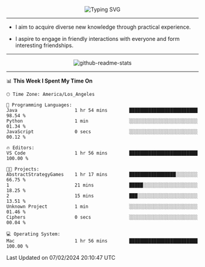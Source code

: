 <p align="center">
  <img src="https://readme-typing-svg.demolab.com?font=Fira+Code&weight=500&size=32&duration=2500&pause=1600&center=true&vCenter=true&random=false&width=1024&height=64&lines=Hi+there+%F0%9F%91%8B;I'm+delighted+you+could+make+it+here+%F0%9F%8E%89;I'm+Harry%2C+a+college+student+still+finding+my+way" alt="Typing SVG" />
</p>


---


- I aim to acquire diverse new knowledge through practical experience.

- I aspire to engage in friendly interactions with everyone and form interesting friendships.


---


<p align="center">
  <img src="https://github-readme-stats.vercel.app/api?username=Harry-Jing&show_icons=true" alt="github-readme-stats"/>
</p>


---

<!--START_SECTION:waka-->
📊 **This Week I Spent My Time On** 

```text
🕑︎ Time Zone: America/Los_Angeles

💬 Programming Languages: 
Java                     1 hr 54 mins        █████████████████████████   98.54 % 
Python                   1 min               ░░░░░░░░░░░░░░░░░░░░░░░░░   01.34 % 
JavaScript               0 secs              ░░░░░░░░░░░░░░░░░░░░░░░░░   00.12 % 

🔥 Editors: 
VS Code                  1 hr 56 mins        █████████████████████████   100.00 % 

🐱‍💻 Projects: 
AbstractStrategyGames    1 hr 17 mins        █████████████████░░░░░░░░   66.75 % 
1                        21 mins             █████░░░░░░░░░░░░░░░░░░░░   18.25 % 
2                        15 mins             ███░░░░░░░░░░░░░░░░░░░░░░   13.51 % 
Unknown Project          1 min               ░░░░░░░░░░░░░░░░░░░░░░░░░   01.46 % 
Ciphers                  0 secs              ░░░░░░░░░░░░░░░░░░░░░░░░░   00.04 % 

💻 Operating System: 
Mac                      1 hr 56 mins        █████████████████████████   100.00 % 
```


 Last Updated on 07/02/2024 20:10:47 UTC
<!--END_SECTION:waka-->
